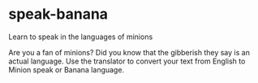 # speak-banana

Learn to speak in the languages of minions

Are you a fan of minions? Did you know that the gibberish they say is an actual language. Use the translator to convert your text from English to Minion speak or Banana language.
